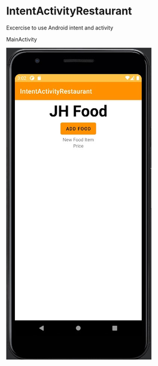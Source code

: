 # IntentActivityRestaurant
Excercise to use Android intent and activity


MainActivity


![Main Activity](https://github.com/James-H2o/IntentActivityRestaurant/blob/master/IntentActivityRestaurant_MainActivity.jpg)
